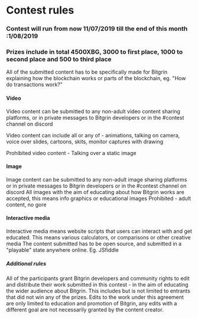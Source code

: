 # Contest rules 

### Contest will run from now 11/07/2019 till the end of this month :1/08/2019

### Prizes include in total 4500XBG, 3000 to first place, 1000 to second place and 500 to third place

All of the submitted content has to be specifically made for Bitgrin explaining how the blockchain works or parts of the blockchain, eg. "How do transactions work?"

#### Video
Video content can be submitted to any non-adult video content sharing platforms, or in private messages to Bitgrin developers or in the #contest channel on discord

Video content can include all or any of - animations, talking on camera, voice over slides, cartoons, skits, monitor captures with drawing

Prohibited video content - Talking over a static image

#### Image
Image content can be submitted to any non-adult image sharing platforms or in private messages to Bitgrin developers or in the #contest channel on discord
All images with the aim of educating about how Bitgrin works are accepted, this means info graphics or educational images
Prohibited - adult content, no gore

#### Interactive media 
Interactive media means website scripts that users can interact with and get educated. This means various calculators, or comparisons or other creative media
The content submitted has to be open source, and submitted in a "playable" state anywhere online. Eg. JSfiddle

##### Additional rules
All of the participants grant Bitgrin developers and community rights to edit and distribute their work submitted in this contest - in the aim of educating the wider audience about Bitgrin. 
This includes but is not limited to entrants that did not win any of the prizes. 
Edits to the work under this agreement are only limited to education and promotion of Bitgrin, any edits with a different goal are not necessarily granted by the content creator.
